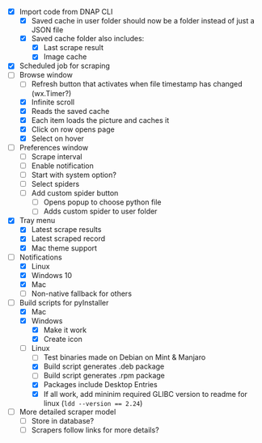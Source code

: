 - [x] Import code from DNAP CLI
    - [x] Saved cache in user folder should now be a folder instead of just a JSON file
    - [x] Saved cache folder also includes:
        - [x] Last scrape result
        - [x] Image cache
- [x] Scheduled job for scraping
- [ ] Browse window
    - [ ] Refresh button that activates when file timestamp has changed (wx.Timer?)
    - [x] Infinite scroll
    - [x] Reads the saved cache
    - [x] Each item loads the picture and caches it
    - [x] Click on row opens page
    - [x] Select on hover
- [ ] Preferences window
    - [ ] Scrape interval
    - [ ] Enable notification
    - [ ] Start with system option?
    - [ ] Select spiders
    - [ ] Add custom spider button
        - [ ] Opens popup to choose python file
        - [ ] Adds custom spider to user folder
- [x] Tray menu
    - [x] Latest scrape results
    - [x] Latest scraped record
    - [x] Mac theme support
- [ ] Notifications
    - [x] Linux
    - [x] Windows 10
    - [x] Mac
    - [ ] Non-native fallback for others
- [ ] Build scripts for pyInstaller
    - [x] Mac
    - [x] Windows
        - [x] Make it work
        - [x] Create icon
    - [ ] Linux
        - [ ] Test binaries made on Debian on Mint & Manjaro
        - [x] Build script generates .deb package
        - [ ] Build script generates .rpm package
        - [x] Packages include Desktop Entries
        - [x] If all work, add mininim required GLIBC version to readme for linux (`ldd --version == 2.24`)
- [ ] More detailed scraper model
    - [ ] Store in database?
    - [ ] Scrapers follow links for more details?
